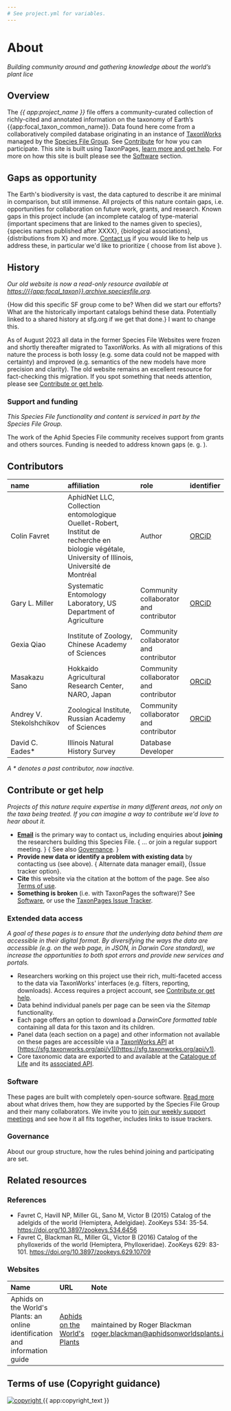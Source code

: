 ```yaml
---
# See project.yml for variables.
---
```

# About
_Building community around and gathering knowledge about the world’s plant lice_

## Overview
The _{{ app:project_name }}_ file offers a community-curated collection of richly-cited and annotated information on the taxonomy of Earth’s {{app:focal_taxon_common_name}}. Data found here come from a collaboratively compiled database originating in an instance of [TaxonWorks](https://taxonworks.org) managed by the [Species File Group](https://speciesfilegroup.org). See [Contribute](#contribute-or-get-help) for how you can participate. This site is built using TaxonPages, [learn more and get help](https://github.com/SpeciesFileGroup/taxonpages). For more on how this site is built please see the [Software](#software) section.

## Gaps as opportunity
The Earth's biodiversity is vast, the data captured to describe it are minimal in comparison, but still immense. All projects of this nature contain gaps, i.e. opportunities for collaboration on future work, grants, and research. Known gaps in this project include {an incomplete catalog of type-material (important specimens that are linked to the names given to species}, {species names published after XXXX}, {biological associations}, {distributions from X} and more. [Contact us](#contribute-or-get-help) if you would like to help us address these, in particular we'd like to prioritize { choose from list above }.

## History
_Our old website is now a read-only resource available at [https://{{app:focal_taxon}}.archive.speciesfile.org](https://{{app:focal_taxon}}.archive.speciesfile.org)._

{How did this specific SF group come to be? When did we start our efforts? What are the historically important catalogs behind these data. Potentially linked to a shared history at sfg.org if we get that done.} I want to change this.

As of August 2023 all data in the former Species File Websites were frozen and shortly thereafter migrated to TaxonWorks. As with all migrations of this nature the process is both lossy (e.g. some data could not be mapped with certainty) and improved (e.g. semantics of the new models have more precision and clarity). The old website remains an excellent resource for fact-checking this migration. If you spot something that needs attention, please see [Contribute or get help](#contribute-or-get-help).

### Support and funding
_This Species File functionality and content is serviced in part by the Species File Group._

The work of the Aphid Species File community receives support from grants and others sources. Funding is needed to address known gaps (e. g. ).

## Contributors
|name|affiliation|role|identifier|
|:----|:----|:----|:----|
| Colin Favret | AphidNet LLC, Collection entomologique Ouellet-Robert, Institut de recherche en biologie végétale, University of Illinois, Université de Montréal | Author | [ORCiD](https://orcid.org/0000-0001-6243-3184) |
| Gary L. Miller | Systematic Entomology Laboratory, US Department of Agriculture | Community collaborator and contributor | [ORCiD](https://orcid.org/0000-0001-5456-8097)|
| Gexia Qiao | Institute of Zoology, Chinese Academy of Sciences| Community collaborator and contributor |
| Masakazu Sano | Hokkaido Agricultural Research Center, NARO, Japan | Community collaborator and contributor | [ORCiD](https://orcid.org/0000-0001-7477-2570)
| Andrey V. Stekolshchikov | Zoological Institute, Russian Academy of Sciences | Community collaborator and contributor | [ORCiD](https://orcid.org/0000-0003-4168-7649)
| David C. Eades* | Illinois Natural History Survey | Database Developer

_A \* denotes a past contributor, now inactive._

## Contribute or get help
_Projects of this nature require expertise in many different areas, not only on the taxa being treated. If you can imagine a way to contribute we'd love to hear about it._

- **<a href="mailto:{{app:contact_email}}">Email</a>** is the primary way to contact us, including enquiries about **joining** the researchers building this Species File. { ... or join a regular support meeting. } { See also [Governance](#governance). }
- **Provide new data or identify a problem with existing data** by contacting us (see above). { Alternate data manager email}, {Issue tracker option}.
- **Cite** this website via the citation at the bottom of the page. See also [Terms of use](#terms-of-use).
- **Something is broken** (i.e. with TaxonPages the software)? See [Software](#software), or use the [TaxonPages Issue Tracker](https://github.com/SpeciesFileGroup/taxonpages/issues).

### Extended data access
_A goal of these pages is to ensure that the underlying data behind them are accessible in their digital format. By diversifying the ways the data are accessible (e.g. on the web page, in JSON, in Darwin Core standard), we increase the opportunities to both spot errors and provide new services and portals._

- Researchers working on this project use their rich, multi-faceted access to the data via TaxonWorks' interfaces (e.g. filters, reporting, downloads). Access requires a project account, see [Contribute or get help](#contribute-or-get-help).
- Data behind individual panels per page can be seen via the _Sitemap_ functionality.
- Each page offers an option to download a _DarwinCore formatted table_ containing all data for this taxon and its children.
- Panel data (each section on a page) and other information not available on these pages are accessible via a [TaxonWorks API](https://api.taxonworks.org) at [https://sfg.taxonworks.org/api/v1](https://sfg.taxonworks.org/api/v1).
- Core taxonomic data are exported to and available at the [Catalogue of Life]({https://link_to_root_taxon_page}) and its [associated API]({https://link_to_api_for_pertinent_dataset}).

### Software
These pages are built with completely open-source software. [Read more](http://speciesfilegroup.org/docs/taxonworks_in_production_at_sfg.html) about what drives them, how they are supported by the Species File Group and their many collaborators. We invite you to [join our weekly support meetings](https://speciesfilegroup.org/events.html) and see how it all fits together, includes links to issue trackers.

### Governance
About our group structure, how the rules behind joining and participating are set.

## Related resources

### References

* Favret C, Havill NP, Miller GL, Sano M, Victor B (2015) Catalog of the adelgids of the world (Hemiptera, Adelgidae). ZooKeys 534: 35-54. https://doi.org/10.3897/zookeys.534.6456
* Favret C, Blackman RL, Miller GL, Victor B (2016) Catalog of the phylloxerids of the world (Hemiptera, Phylloxeridae). ZooKeys 629: 83-101. https://doi.org/10.3897/zookeys.629.10709

### Websites

|Name|URL|Note|
|:----|:---|:----|
| Aphids on the World's Plants: an  online identification and information guide | [Aphids on the World's Plants](http://www.aphidsonworldsplants.info/) | maintained by Roger Blackman <roger.blackman@aphidsonworldsplants.info> |

## Terms of use (Copyright guidance)

<div class="flex items-center gap-2">
  <a
    class="min-w-fit"
    href="{{ app:copyright_image_link }}"
  >
    <img 
      src="{{ app:copyright_image }}" 
      alt="copyright" 
      class="m-0"
    >
  </a>
  <span>{{ app:copyright_text }}</span>
</div>

